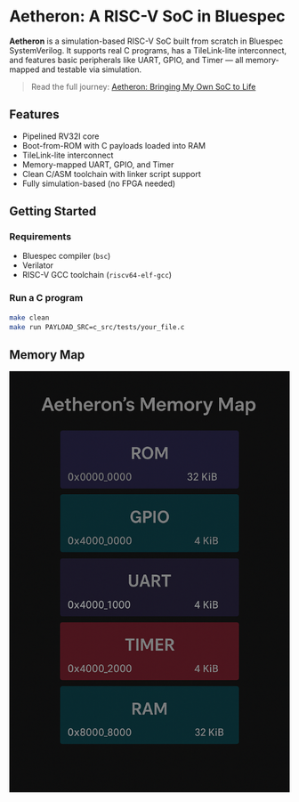 # Aetheron: A RISC-V SoC in Bluespec

**Aetheron** is a simulation-based RISC-V SoC built from scratch in Bluespec SystemVerilog. It supports real C programs, has a TileLink-lite interconnect, and features basic peripherals like UART, GPIO, and Timer — all memory-mapped and testable via simulation.

> Read the full journey: [Aetheron: Bringing My Own SoC to Life](https://aetheron-soc.hashnode.dev/aetheron-bringing-my-own-soc-to-life)

## Features

- Pipelined RV32I core
- Boot-from-ROM with C payloads loaded into RAM
- TileLink-lite interconnect
- Memory-mapped UART, GPIO, and Timer
- Clean C/ASM toolchain with linker script support
- Fully simulation-based (no FPGA needed)


## Getting Started

### Requirements

- Bluespec compiler (`bsc`)
- Verilator
- RISC-V GCC toolchain (`riscv64-elf-gcc`)

### Run a C program

```bash
make clean
make run PAYLOAD_SRC=c_src/tests/your_file.c
```

## Memory Map

![Aetheron-Memory-Map](/misc/memory-map.png)

